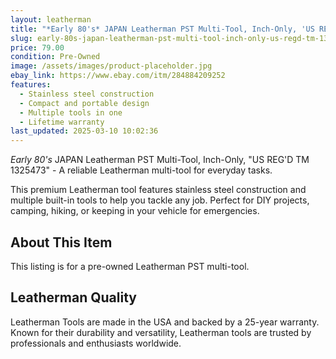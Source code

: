 ```yaml
---
layout: leatherman
title: "*Early 80's* JAPAN Leatherman PST Multi-Tool, Inch-Only, 'US REG'D TM 1325473'"
slug: early-80s-japan-leatherman-pst-multi-tool-inch-only-us-regd-tm-1325473
price: 79.00
condition: Pre-Owned
image: /assets/images/product-placeholder.jpg
ebay_link: https://www.ebay.com/itm/284884209252
features:
  - Stainless steel construction
  - Compact and portable design
  - Multiple tools in one
  - Lifetime warranty
last_updated: 2025-03-10 10:02:36
---
```


*Early 80's* JAPAN Leatherman PST Multi-Tool, Inch-Only, "US REG'D TM 1325473" - A reliable Leatherman multi-tool for everyday tasks.

This premium Leatherman tool features stainless steel construction and multiple built-in tools to help you tackle any job. Perfect for DIY projects, camping, hiking, or keeping in your vehicle for emergencies.

## About This Item

This listing is for a pre-owned Leatherman PST multi-tool.

## Leatherman Quality

Leatherman Tools are made in the USA and backed by a 25-year warranty. Known for their durability and versatility, Leatherman tools are trusted by professionals and enthusiasts worldwide.

